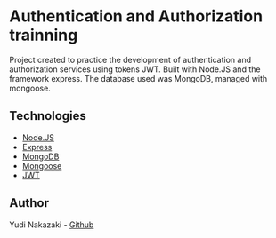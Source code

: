 # Authentication and Authorization trainning

Project created to practice the development of authentication and authorization services using tokens JWT. Built with Node.JS and the framework express. The database used was MongoDB, managed with mongoose.
## Technologies

- [Node.JS](https://nodejs.org/en/about/)
- [Express](http://expressjs.com/)
- [MongoDB](https://www.mongodb.com/)
- [Mongoose](https://mongoosejs.com/docs/guide.html)
- [JWT](https://jwt.io/)

## Author

Yudi Nakazaki - [Github](https://github.com/yudinakazaki)
